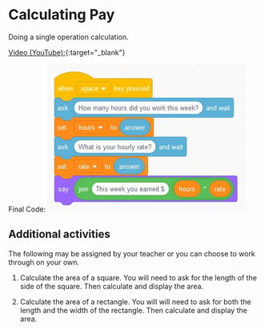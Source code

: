 # Calculating Pay

Doing a single operation calculation.

[Video (YouTube):](https://youtu.be/nVhhQRKqVsI){:target="_blank"}

Final Code:
<img src="calc-pay-final.jpg">

## Additional activities
The following may be assigned by your teacher or you can choose to work through on your own.

1. Calculate the area of a square.  You will need to ask for the length of the side of the square. Then calculate and display the area.

2. Calculate the area of a rectangle.  You will will need to ask for both the length and the width of the rectangle.  Then calculate and display the area.

